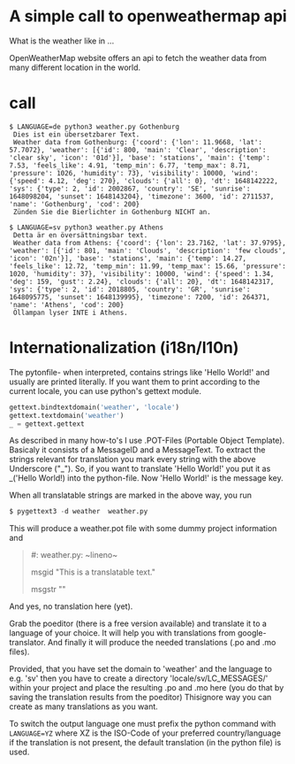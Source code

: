 # A simple call to openweathermap api 

What is the weather like in ...

OpenWeatherMap website offers an api to fetch the weather data from many different location in the world.

# call
```shell
$ LANGUAGE=de python3 weather.py Gothenburg
 Dies ist ein übersetzbarer Text.
 Weather data from Gothenburg: {'coord': {'lon': 11.9668, 'lat': 57.7072}, 'weather': [{'id': 800, 'main': 'Clear', 'description': 'clear sky', 'icon': '01d'}], 'base': 'stations', 'main': {'temp': 7.53, 'feels_like': 4.91, 'temp_min': 6.77, 'temp_max': 8.71, 'pressure': 1026, 'humidity': 73}, 'visibility': 10000, 'wind': {'speed': 4.12, 'deg': 270}, 'clouds': {'all': 0}, 'dt': 1648142222, 'sys': {'type': 2, 'id': 2002867, 'country': 'SE', 'sunrise': 1648098204, 'sunset': 1648143204}, 'timezone': 3600, 'id': 2711537, 'name': 'Gothenburg', 'cod': 200}
 Zünden Sie die Bierlichter in Gothenburg NICHT an.
```

```shell
$ LANGUAGE=sv python3 weather.py Athens
 Detta är en översättningsbar text.
 Weather data from Athens: {'coord': {'lon': 23.7162, 'lat': 37.9795}, 'weather': [{'id': 801, 'main': 'Clouds', 'description': 'few clouds', 'icon': '02n'}], 'base': 'stations', 'main': {'temp': 14.27, 'feels_like': 12.72, 'temp_min': 11.99, 'temp_max': 15.66, 'pressure': 1020, 'humidity': 37}, 'visibility': 10000, 'wind': {'speed': 1.34, 'deg': 159, 'gust': 2.24}, 'clouds': {'all': 20}, 'dt': 1648142317, 'sys': {'type': 2, 'id': 2018805, 'country': 'GR', 'sunrise': 1648095775, 'sunset': 1648139995}, 'timezone': 7200, 'id': 264371, 'name': 'Athens', 'cod': 200}
 Öllampan lyser INTE i Athens.
```

# Internationalization (i18n/l10n)

The pytonfile- when interpreted, contains strings like 'Hello World!' and usually are printed literally. 
If you want them to print according to the current locale, you can use python's gettext module.

```python
gettext.bindtextdomain('weather', 'locale')
gettext.textdomain('weather')
_ = gettext.gettext
```

As described in many how-to's I use .POT-Files (Portable Object Template).
Basicaly it consists of a MessageID and a MessageText.
To extract the strings relevant for translation you mark every string with the above Underscore ("_").
So, if you want to translate 'Hello World!' you put it as _('Hello World!) into the python-file. Now 'Hello World!' is
the message key.

When all translatable strings are marked in the above way, you run
```python
$ pygettext3 -d weather  weather.py
```
This will produce a weather.pot file with some dummy project information and
>\#: weather.py: ~lineno~
> 
>msgid "This is a translatable text."
> 
>msgstr ""

And yes, no translation here (yet).

Grab the poeditor (there is a free version available) and translate it to a language of your choice.
It will help you with translations from google-translator. 
And finally it will produce the needed translations (.po and .mo files).

Provided, that you have set the domain to 'weather'
and the language to e.g. 'sv' then you have to create a directory 
'locale/sv/LC_MESSAGES/' within your project and place the resulting .po and .mo here (you do that by saving the
translation results from the poeditor)
Thisignore way you can create as many translations as you want.

To switch the output language one must prefix the python command
with
```LANGUAGE=YZ```
where XZ is the ISO-Code of your preferred country/language 
if the translation is not present, the default translation (in the python file) is used.
